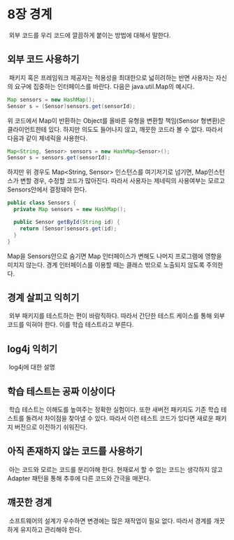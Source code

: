 # 8장 경계

&nbsp;외부 코드를 우리 코드에 깔끔하게 붙이는 방법에 대해서 말한다.

## 외부 코드 사용하기

&nbsp;패키지 혹은 프레임워크 제공자는 적용성을 최대한으로 넓히려하는 반면 사용자는 자신의 요구에 집중하는 인터페이스를 바란다. 다음은 java.util.Map의 예시다.

```java
Map sensors = new HashMap();
Sensor s = (Sensor)sensors.get(sensorId);
```

위 코드에서 Map이 반환하는 Object를 올바른 유형을 변환할 책임(Sensor 형변환)은 클라이언트한테 있다. 하지만 의도도 들어나지 않고, 깨끗한 코드라 볼 수 없다. 따라서 다음과 같이 제네릭을 사용한다.

```java
Map<String, Sensor> sensors = new HashMap<Sensor>();
Sensor s = sensors.get(sensorId);
```

하지만 위 경우도 Map<String, Sensor> 인스턴스를 여기저기로 넘기면, Map인스턴스가 변할 경우, 수정할 코드가 많아진다. 따라서 사용자는 제네릭의 사용여부는 모르고 Sensors안에서 결정돼야 한다.

```java
public class Sensors {
  private Map sensors = new HashMap();

  public Sensor getById(String id) {
    return (Sensor)sensors.get(id);
  }
}
```

Map을 Sensors안으로 숨기면 Map 인터페이스가 변해도 나머지 프로그램에 영향을 미치지 않는다. 경계 인터페이스를 이용할 때는 클래스 밖으로 노출되지 않도록 주의한다.

## 경계 살피고 익히기

&nbsp;외부 패키지를 테스트하는 편이 바람직하다. 따라서 간단한 테스트 케이스를 통해 외부 코드를 익혀야 한다. 이를 학습 테스트라고 부른다.

## log4j 익히기

&nbsp;log4j에 대한 설명

## 학습 테스트는 공짜 이상이다

&nbsp;학습 테스트는 이해도를 높여주는 정확한 실험이다. 또한 새버전 패키지도 기존 학습 테스트를 돌려서 차이점을 찾아낼 수 있다. 따라서 이런 테스트 코드가 있다면 새로운 패키지 버전으로 이전하기 쉬워진다.

## 아직 존재하지 않는 코드를 사용하기

&nbsp;아는 코드와 모르는 코드를 분리야해 한다. 현재로서 할 수 없는 코드는 생각하지 않고 Adapter 패턴을 통해 추후에 다른 코드와 간극을 매꾼다.

## 꺠끗한 경계

&nbsp;소프트웨어의 설계가 우수하면 변경에는 많은 재작업이 필요 없다. 따라서 경계를 개끗하게 유지하고 관리해야 한다.
